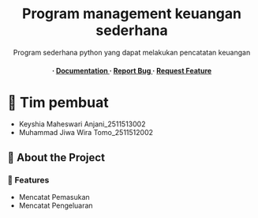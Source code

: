 <div align='center'>

<h1>Program management keuangan sederhana</h1>
<p>Program sederhana python yang dapat melakukan pencatatan keuangan </p>

<h4> <span> · </span> <a href="https://github.com/Muhammad Jiwa Wira Tomo/manageME-python/blob/master/README.md"> Documentation </a> <span> · </span> <a href="https://github.com/Muhammad Jiwa Wira Tomo/manageME-python/issues"> Report Bug </a> <span> · </span> <a href="https://github.com/Muhammad Jiwa Wira Tomo/manageME-python/issues"> Request Feature </a> </h4>


</div>

# :notebook_with_decorative_cover: Tim pembuat

- Keyshia Maheswari Anjani_2511513002
- Muhammad Jiwa Wira Tomo_2511512002

## :star2: About the Project

### :dart: Features
- Mencatat Pemasukan
- Mencatat Pengeluaran

